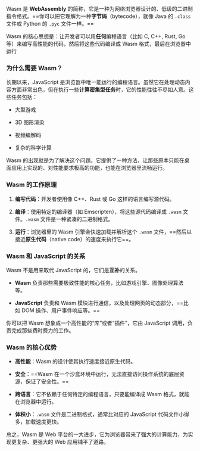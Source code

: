 Wasm 是 **WebAssembly** 的简称，它是一种为网络浏览器设计的、低级的二进制指令格式。==你可以把它理解为一种**字节码**（bytecode），就像 Java 的 `.class` 文件或 Python 的 `.pyc` 文件一样。==

Wasm 的核心思想是：让开发者可以用**任何**编程语言（比如 C, C++, Rust, Go 等）来编写高性能的代码，然后将这些代码编译成 Wasm 格式，最后在浏览器中运行

### 为什么需要 Wasm？

长期以来，JavaScript 是浏览器中唯一能运行的编程语言。虽然它在处理动态内容方面非常出色，但在执行一些**计算密集型任务**时，它的性能往往不尽如人意。这些任务包括：

- 大型游戏
    
- 3D 图形渲染
    
- 视频编解码
    
- 复杂的科学计算
    

Wasm 的出现就是为了解决这个问题。它提供了一种方法，让那些原本只能在桌面应用上实现的、对性能要求极高的功能，也能在浏览器里流畅运行。

### Wasm 的工作原理

1. **编写代码**：开发者使用像 C++、Rust 或 Go 这样的语言编写源代码。
    
2. **编译**：使用特定的编译器（如 Emscripten），将这些源代码编译成 `.wasm` 文件。`.wasm` 文件是一种紧凑的二进制格式。
    
3. **运行**：浏览器里的 Wasm 引擎会快速加载并解析这个 `.wasm` 文件，==然后以接近**原生代码**（native code）的速度来执行它==。

### Wasm 和 JavaScript 的关系

Wasm 不是用来取代 JavaScript 的，它们是**互补**的关系。

- **Wasm** 负责那些需要极致性能的核心任务，比如游戏引擎、图像处理算法等。
    
- **JavaScript** 负责和 Wasm 模块进行通信，以及处理网页的动态部分，==比如 DOM 操作、用户事件响应等。==
    

你可以把 Wasm 想象成一个高性能的“库”或者“插件”，它由 JavaScript 调用，负责完成那些费时费力的工作。

### Wasm 的核心优势

- **高性能**：Wasm 的设计使其执行速度接近原生代码。
    
- **安全**：==Wasm 在一个沙盒环境中运行，无法直接访问操作系统的底层资源，保证了安全性。==
    
- **跨语言**：它不依赖于任何特定的编程语言，只要能编译成 Wasm 格式，就能在浏览器中运行。
    
- **体积小**：`.wasm` 文件是二进制格式，通常比对应的 JavaScript 代码文件小得多，加载速度更快。
    

总之，Wasm 是 Web 平台的一大进步，它为浏览器带来了强大的计算能力，为实现更复杂、更强大的 Web 应用铺平了道路。